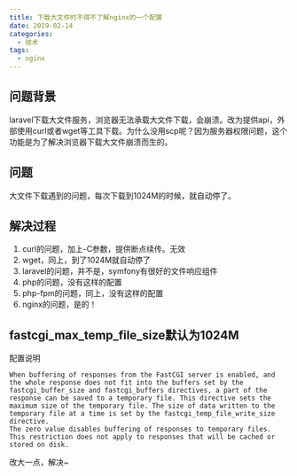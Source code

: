 ```yaml
---
title: 下载大文件时不得不了解nginx的一个配置
date: 2019-02-14
categories:
  - 技术
tags: 
  - nginx
---
```


## 问题背景

laravel下载大文件服务，浏览器无法承载大文件下载，会崩溃。改为提供api，外部使用curl或者wget等工具下载。为什么没用scp呢？因为服务器权限问题，这个功能是为了解决浏览器下载大文件崩溃而生的。

## 问题

大文件下载遇到的问题，每次下载到1024M的时候，就自动停了。

## 解决过程

1. curl的问题，加上-C参数，提供断点续传。无效
2. wget，同上，到了1024M就自动停了
3. laravel的问题，并不是，symfony有很好的文件响应组件
4. php的问题，没有这样的配置
5. php-fpm的问题，同上，没有这样的配置
6. nginx的问题，是的！

## fastcgi_max_temp_file_size默认为1024M

配置说明

```
When buffering of responses from the FastCGI server is enabled, and the whole response does not fit into the buffers set by the fastcgi_buffer_size and fastcgi_buffers directives, a part of the response can be saved to a temporary file. This directive sets the maximum size of the temporary file. The size of data written to the temporary file at a time is set by the fastcgi_temp_file_write_size directive.
The zero value disables buffering of responses to temporary files.
This restriction does not apply to responses that will be cached or stored on disk.
```

改大一点，解决~
